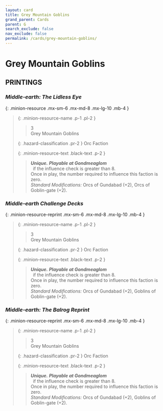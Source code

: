 ```yaml
---
layout: card
title: Grey Mountain Goblins
grand_parent: Cards
parent: G
search_exclude: false
nav_exclude: false
permalink: /cards/grey-mountain-goblins/
---
```


# Grey Mountain Goblins


## PRINTINGS


### _Middle-earth: The Lidless Eye_

{: .minion-resource .mx-sm-6 .mx-md-8 .mx-lg-10 .mb-4 }
> {: .minion-resource-name .p-1 .pl-2 }
> > <div class="hazard-mp">3</div>
> > <div class="card-name">Grey Mountain Goblins</div>
>
> {: .hazard-classification .pr-2 }
> Orc Faction
>
> {: .minion-resource-text .black-text .p-2 }
> > _**Unique.**_ ***Playable at Gondmeaglom*** <br>&ensp;if the influence check is greater than 8. <br>Once in play, the number required to influence this faction is zero. <br>_Standard Modifications:_ Orcs of Gundabad (+2), Orcs of Goblin-gate (+2). 
> 

### _Middle-earth Challenge Decks_

{: .minion-resource-reprint .mx-sm-6 .mx-md-8 .mx-lg-10 .mb-4 }
> {: .minion-resource-name .p-1 .pl-2 }
> > <div class="hazard-mp">3</div>
> > <div class="card-name">Grey Mountain Goblins</div>
>
> {: .hazard-classification .pr-2 }
> Orc Faction
>
> {: .minion-resource-text .black-text .p-2 }
> > _**Unique.**_ ***Playable at Gondmeaglom*** <br>&ensp;if the influence check is greater than 8. <br>Once in play, the number required to influence this faction is zero. <br>_Standard Modifications:_ Orcs of Gundabad (+2), Goblins of Goblin-gate (+2). 
> 

### _Middle-earth: The Balrog Reprint_

{: .minion-resource-reprint .mx-sm-6 .mx-md-8 .mx-lg-10 .mb-4 }
> {: .minion-resource-name .p-1 .pl-2 }
> > <div class="hazard-mp">3</div>
> > <div class="card-name">Grey Mountain Goblins</div>
>
> {: .hazard-classification .pr-2 }
> Orc Faction
>
> {: .minion-resource-text .black-text .p-2 }
> > _**Unique.**_ ***Playable at Gondmeaglom*** <br>&ensp;if the influence check is greater than 8. <br>Once in play, the number required to influence this faction is zero. <br>_Standard Modifications:_ Orcs of Gundabad (+2), Goblins of Goblin-gate (+2). 
> 
